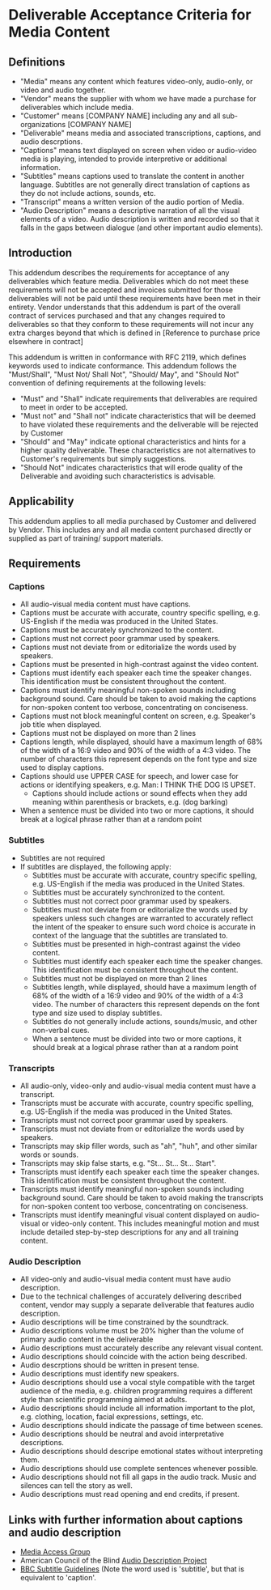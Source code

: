 # Deliverable Acceptance Criteria for Media Content

## Definitions
* "Media" means any content which features video-only, audio-only, or video and audio together.
* "Vendor" means the supplier with whom we have made a purchase for deliverables which include media.
* "Customer" means [COMPANY NAME] including any and all sub-organizations [COMPANY NAME]
* "Deliverable" means media and associated transcriptions, captions, and audio descrptions.
* "Captions" means text displayed on screen when video or audio-video media is playing, intended to provide interpretive or additional information.
* "Subtitles" means captions used to translate the content in another language. Subtitles are not generally direct translation of captions as they do not include actions, sounds, etc.
* "Transcript" means a written version of the audio portion of Media.
* "Audio Description" means a descriptive narration of all the visual elements of a video. Audio description is written and recorded so that it falls in the gaps between dialogue (and other important audio elements).

## Introduction
 This addendum describes the requirements for acceptance of any deliverables which feature media. Deliverables which do not meet these requirements will not be accepted and invoices submitted for those deliverables will not be paid until these requirements have been met in their entirety. Vendor understands that this addendum is part of the overall contract of services purchased and that any changes required to deliverables so that they conform to these requirements will not incur any extra charges beyond that which is defined in [Reference to purchase price elsewhere in contract]
 
This addendum is written in conformance with RFC 2119, which defines keywords used to indicate conformance. This addendum follows the "Must/Shall", "Must Not/ Shall Not", "Should/ May", and "Should Not" convention of defining requirements at the following levels:
* "Must" and "Shall" indicate requirements that deliverables are required to meet in order to be accepted.
* "Must not" and "Shall not" indicate characteristics that will be deemed to have violated these requirements and the deliverable will be rejected by Customer
* "Should" and "May" indicate optional characteristics and hints for a higher quality deliverable. These characteristics are not alternatives to Customer's requirements but simply suggestions.
* "Should Not" indicates characteristics that will erode quality of the Deliverable and avoiding such characteristics is advisable. 


## Applicability
This addendum applies to all media purchased by Customer and delivered by Vendor. This includes any and all media content purchased directly or supplied as part of training/ support materials. 

## Requirements

### Captions
 * All audio-visual media content must have captions. 
 * Captions must be accurate with accurate, country specific spelling, e.g. US-English if the media was produced in the United States.
 * Captions must be accurately synchronized to the content.
 * Captions must not correct poor grammar used by speakers.
 * Captions must not deviate from or editorialize the words used by speakers.
 * Captions must be presented in high-contrast against the video content.
 * Captions must identify each speaker each time the speaker changes. This identification must be consistent throughout the content.
 * Captions must identify meaningful non-spoken sounds including background sound. Care should be taken to avoid making the captions for non-spoken content too verbose, concentrating on conciseness.
 * Captions must not block meaningful content on screen, e.g. Speaker's job title when displayed.
 * Captions must not be displayed on more than 2 lines
 * Captions length, while displayed, should have a maximum length of 68% of the width of a 16:9 video and 90% of the width of a 4:3 video. The number of characters this represent depends on the font type and size used to display captions.
 * Captions should use UPPER CASE for speech, and lower case for actions or identifying speakers, e.g. Man: I THINK THE DOG IS UPSET.
   * Captions should include actions or sound effects when they add meaning within parenthesis or brackets, e.g. (dog barking)
 * When a sentence must be divided into two or more captions, it should break at a logical phrase rather than at a random point

### Subtitles
 * Subtitles are not required
 * If subtitles are displayed, the following apply:
   * Subtitles must be accurate with accurate, country specific spelling, e.g. US-English if the media was produced in the United States.
   * Subtitles must be accurately synchronized to the content.
   * Subtitles must not correct poor grammar used by speakers.
   * Subtitles must not deviate from or editorialize the words used by speakers unless such changes are warranted to accurately reflect the intent of the speaker to ensure such word choice is accurate in context of the language that the subtitles are translated to.
   * Subtitles must be presented in high-contrast against the video content.
   * Subtitles must identify each speaker each time the speaker changes. This identification must be consistent throughout the content.
   * Subtitles must not be displayed on more than 2 lines
   * Subtitles length, while displayed, should have a maximum length of 68% of the width of a 16:9 video and 90% of the width of a 4:3 video. The number of characters this represent depends on the font type and size used to display subtitles.
   * Subtitles do not generally include actions, sounds/music, and other non-verbal cues.
   * When a sentence must be divided into two or more captions, it should break at a logical phrase rather than at a random point

### Transcripts
 * All audio-only, video-only and audio-visual media content must have a transcript. 
 * Transcripts must be accurate with accurate, country specific spelling, e.g. US-English if the media was produced in the United States.
 * Transcripts must not correct poor grammar used by speakers. 
 * Transcripts must not deviate from or editorialize the words used by speakers.
 * Transcripts may skip filler words, such as "ah", "huh", and other similar words or sounds.
 * Transcripts may skip false starts, e.g. "St... St... St... Start".
 * Transcripts must identify each speaker each time the speaker changes. This identification must be consistent throughout the content.
 * Transcripts must identify meaningful non-spoken sounds including background sound. Care should be taken to avoid making the transcripts for non-spoken content too verbose, concentrating on conciseness.
 * Transcripts must identify meaningful visual content displayed on audio-visual or video-only content. This includes meaningful motion and must include detailed step-by-step descriptions for any and all training content.

### Audio Description
 * All video-only and audio-visual media content must have audio description.
 * Due to the technical challenges of accurately delivering described content, vendor may supply a separate deliverable that features audio description. 
 * Audio descriptions will be time constrained by the soundtrack.
 * Audio descriptions volume must be 20% higher than the volume of primary audio content in the deliverable
 * Audio descriptions must accurately describe any relevant visual content.
 * Audio descriptions should coincide with the action being described.
 * Audio descrptions should be written in present tense.
 * Audio descriptions must identify new speakers.
 * Audio descriptions should use a vocal style compatible with the target audience of the media, e.g. children programming requires a different style than scientific programming aimed at adults.
 * Audio descriptions should include all information important to the plot, e.g. clothing, location, facial expressions, settings, etc. 
 * Audio descriptions should indicate the passage of time between scenes.
 * Audio descriptions should be neutral and avoid interpretative descriptions.
 * Audio descriptions should descripe emotional states without interpreting them. 
 * Audio descriptions should use complete sentences whenever possible.
 * Audio descriptions should not fill all gaps in the audio track. Music and silences can tell the story as well.
 * Audio descriptions must read opening and end credits, if present.
 
 ## Links with further information about captions and audio description
 * [Media Access Group](http://main.wgbh.org/wgbh/pages/mag/services/captioning/faq/sugg-styles-conv-faq.html)
 * American Council of the Blind [Audio Description Project](http://www.acb.org/adp/guidelines.html)
 * [BBC Subtitle Guidelines](http://bbc.github.io/subtitle-guidelines/) (Note the word used is 'subtitle', but that is equivalent to 'caption'.

 

